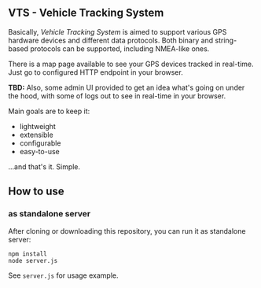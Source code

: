 
## VTS - Vehicle Tracking System

Basically, *Vehicle Tracking System* is aimed to support various GPS hardware devices and different data protocols.
Both binary and string-based protocols can be supported, including NMEA-like ones.

There is a map page available to see your GPS devices tracked in real-time.
Just go to configured HTTP endpoint in your browser.

**TBD:** Also, some admin UI provided to get an idea what's going on under the hood,
with some of logs out to see in real-time in your browser.

Main goals are to keep it:
- lightweight
- extensible
- configurable
- easy-to-use

...and that's it. Simple.

## How to use

### as standalone server

After cloning or downloading this repository, you can run it as standalone server:

```
npm install
node server.js
```

See `server.js` for usage example.

